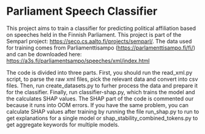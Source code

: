 # Parliament Speech Classifier

This project aims to train a classifier for predicting political affiliation based on speeches held in the Finnish Parliament. This project is part of the Semparl project: https://seco.cs.aalto.fi/projects/semparl/. The data used for training comes from Parliamenttisampo (https://parlamenttisampo.fi/fi/) and can be downloaded here: https://a3s.fi/parliamentsampo/speeches/xml/index.html

The code is divided into three parts. First, you should run the read_xml.py script, to parse the raw xml files, pick the relevant data and convert into csv files. Then, run create_datasets.py to furher process the data and prepare it for the classifier. Finally, run classifier-shap.py, which trains the model and the calculates SHAP values. The SHAP part of the code is commented our because it runs into OOM errors. If you have the same problem, you can calculate SHAP values after training by running the file run_shap.py to run to get explanations for a single model or shap_stability_combined_tokens.py to get aggregate keywords for multiple models.
